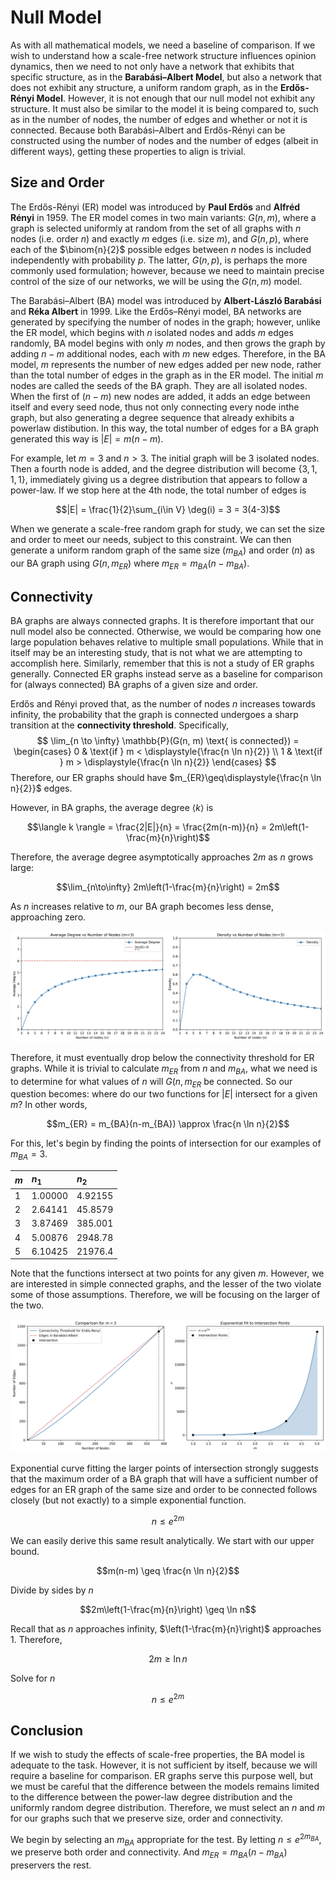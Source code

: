 # Null Model

As with all mathematical models, we need a baseline of comparison. If we wish to understand how a scale-free network structure influences opinion dynamics, then we need to not only have a network that exhibits that specific structure, as in the **Barabási–Albert Model**, but also a network that does not exhibit any structure, a uniform random graph, as in the **Erdős-Rényi Model**. However, it is not enough that our null model not exhibit any structure. It must also be similar to the model it is being compared to, such as in the number of nodes, the number of edges and whether or not it is connected. Because both Barabási–Albert and Erdős-Rényi can be constructed using the number of nodes and the number of edges (albeit in different ways), getting these properties to align is trivial.

## Size and Order

The Erdős-Rényi (ER) model was introduced by **Paul Erdös** and **Alfréd Rényi** in 1959. The ER model comes in two main variants: $G(n, m)$, where a graph is selected uniformly at random from the set of all graphs with $n$ nodes (i.e. order $n$) and exactly $m$ edges (i.e. size $m$), and $G(n, p)$, where each of the $\binom{n}{2}$ possible edges between $n$ nodes is included independently with probability $p$. The latter, $G(n, p)$, is perhaps the more commonly used formulation; however, because we need to maintain precise control of the size of our networks, we will be using the $G(n, m)$ model.

The Barabási–Albert (BA) model was introduced by **Albert-László Barabási** and **Réka Albert** in 1999. Like the Erdős–Rényi model, BA networks are generated by specifying the number of nodes in the graph; however, unlike the ER model, which begins with $n$ isolated nodes and adds $m$ edges randomly, BA model begins with only $m$ nodes, and then grows the graph by adding $n-m$ additional nodes, each with $m$ new edges. Therefore, in the BA model, $m$ represents the number of new edges added per new node, rather than the total number of edges in the graph as in the ER model. The initial $m$ nodes are called the seeds of the BA graph. They are all isolated nodes. When the first of $(n-m$) new nodes are added, it adds an edge between itself and every seed node, thus not only connecting every node inthe graph, but also generating a degree sequence that already exhibits a powerlaw distibution. In this way, the total number of edges for a BA graph generated this way is $|E| = m(n-m)$.

For example, let $m=3$ and $n>3$. The initial graph will be 3 isolated nodes. Then a fourth node is added, and the degree distribution will become $\{3, 1, 1, 1\}$, immediately giving us a degree distribution that appears to follow a power-law. If we stop here at the 4th node, the total number of edges is

$$|E| = \frac{1}{2}\sum_{i\in V} \deg(i) = 3 = 3(4-3)$$

When we generate a scale-free random graph for study, we can set the size and order to meet our needs, subject to this constraint. We can then generate a uniform random graph of the same size $(m_{BA})$ and order $(n)$ as our BA graph using $G(n, m_{ER})$ where $m_{ER} = m_{BA}(n-m_{BA})$.

## Connectivity

BA graphs are always connected graphs. It is therefore important that our null model also be connected. Otherwise, we would be comparing how one large population behaves relative to multiple small populations. While that in itself may be an interesting study, that is not what we are attempting to accomplish here. Similarly, remember that this is not a study of ER graphs generally. Connected ER graphs instead serve as a baseline for comparison for (always connected) BA graphs of a given size and order.

Erdős and Rényi proved that, as the number of nodes $n$ increases towards infinity, the probability that the graph is connected undergoes a sharp transition at the **connectivity threshold**. Specifically,
$$
\lim_{n \to \infty} \mathbb{P}(G(n, m) \text{ is connected}) =
\begin{cases}
0 & \text{if } m < \displaystyle{\frac{n \ln n}{2}} \\
1 & \text{if } m > \displaystyle{\frac{n \ln n}{2}}
\end{cases}
$$
Therefore, our ER graphs should have $m_{ER}\geq\displaystyle{\frac{n \ln n}{2}}$ edges.

However, in BA graphs, the average degree $\langle k \rangle$ is

$$\langle k \rangle = \frac{2|E|}{n} = \frac{2m(n-m)}{n} = 2m\left(1-\frac{m}{n}\right)$$

Therefore, the average degree asymptotically approaches $2m$ as $n$ grows large:

$$\lim_{n\to\infty} 2m\left(1-\frac{m}{n}\right) = 2m$$

As $n$ increases relative to $m$, our BA graph becomes less dense, approaching zero.

![Average Degree and Graph Density with respect to n](plots/degree_and_density.png)

Therefore, it must eventually drop below the connectivity threshold for ER graphs. While it is trivial to calculate $m_{ER}$ from $n$ and $m_{BA}$, what we need is to determine for what values of $n$ will $G(n,m_{ER}$ be connected. So our question becomes: where do our two functions for $|E|$ intersect for a given $m$? In other words,

$$m_{ER} = m_{BA}(n-m_{BA}) \approx \frac{n \ln n}{2}$$

For this, let's begin by finding the points of intersection for our examples of $m_{BA}=3$.

| $m$ | $n_1$ | $n_2$ |
|:---|:-----|:-----|
| 1 | 1.00000 | 4.92155 |
| 2 | 2.64141 | 45.8579 |
| 3 | 3.87469 | 385.001 |
| 4 | 5.00876 | 2948.78 |
| 5 | 6.10425 | 21976.4 |

Note that the functions intersect at two points for any given $m$. However, we are interested in simple connected graphs, and the lesser of the two violate some of those assumptions. Therefore, we will be focusing on the larger of the two.

![Exponential Fit to Intersection Points](plots/intersection_points.png)

Exponential curve fitting the larger points of intersection strongly suggests that the maximum order of a BA graph that will have a sufficient number of edges for an ER graph of the same size and order to be connected follows closely (but not exactly) to a simple exponential function.

$$n\leq e^{2m}$$

We can easily derive this same result analytically. We start with our upper bound.

$$m(n-m) \geq \frac{n \ln n}{2}$$

Divide by sides by $n$

$$2m\left(1-\frac{m}{n}\right) \geq \ln n$$

Recall that as $n$ approaches infinity, $\left(1-\frac{m}{n}\right)$ approaches 1. Therefore, 

$$2m\geq\ln n$$

Solve for $n$

$$n\leq e^{2m}$$

## Conclusion

If we wish to study the effects of scale-free properties, the BA model is adequate to the task. However, it is not sufficient by itself, because we will require a baseline for comparison. ER graphs serve this purpose well, but we must be careful that the difference between the models remains limited to the difference between the power-law degree distribution and the uniformly random degree distribution. Therefore, we must select an $n$ and $m$ for our graphs such that we preserve size, order and connectivity.

We begin by selecting an $m_{BA}$ appropriate for the test. By letting $n\leq e^{2m_{BA}}$, we preserve both order and connectivity. And $m_{ER}=m_{BA}(n-m_{BA})$ preservers the rest.